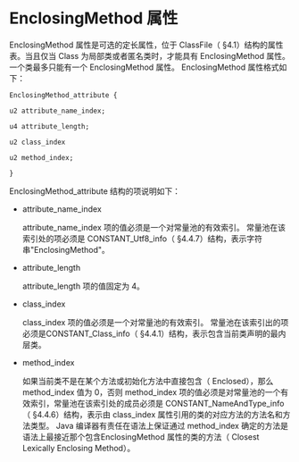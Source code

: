 # EnclosingMethod 属性

EnclosingMethod 属性是可选的定长属性，位于 ClassFile（ §4.1）结构的属性表。当且仅当 Class 为局部类或者匿名类时，才能具有 EnclosingMethod 属性。一个类最多只能有一个 EnclosingMethod 属性。
EnclosingMethod 属性格式如下：

```
EnclosingMethod_attribute {

u2 attribute_name_index;

u4 attribute_length;

u2 class_index

u2 method_index;

}
```

EnclosingMethod_attribute 结构的项说明如下：

* attribute_name_index

  attribute_name_index 项的值必须是一个对常量池的有效索引。 常量池在该索引处的项必须是 CONSTANT_Utf8_info（ §4.4.7）结构，表示字符串"EnclosingMethod"。

* attribute_length

  attribute_length 项的值固定为 4。

* class_index

  class_index 项的值必须是一个对常量池的有效索引。 常量池在该索引出的项必须是CONSTANT_Class_info（ §4.4.1）结构，表示包含当前类声明的最内层类。

* method_index 

  如果当前类不是在某个方法或初始化方法中直接包含（ Enclosed），那么method_index 值为 0，否则 method_index 项的值必须是对常量池的一个有效索引，常量池在该索引处的成员必须是 CONSTANT_NameAndType_info（ §4.4.6）结构，表示由 class_index 属性引用的类的对应方法的方法名和方法类型。 Java 编译器有责任在语法上保证通过 method_index 确定的方法是语法上最接近那个包含EnclosingMethod 属性的类的方法（ Closest Lexically Enclosing Method）。 














